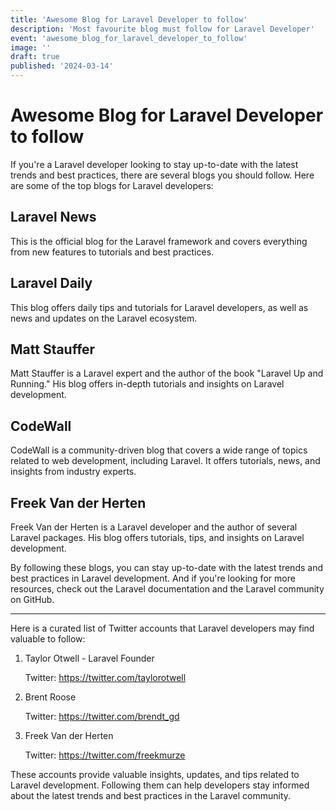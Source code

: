 ```yaml
---
title: 'Awesome Blog for Laravel Developer to follow'
description: 'Most favourite blog must follow for Laravel Developer'
event: 'awesome_blog_for_laravel_developer_to_follow'
image: ''
draft: true
published: '2024-03-14'
---
```


# Awesome Blog for Laravel Developer to follow

If you're a Laravel developer looking to stay up-to-date with the latest trends and best practices, there are several blogs you should follow. Here are some of the top blogs for Laravel developers:


## Laravel News

This is the official blog for the Laravel framework and covers everything from new features to tutorials and best practices.

## Laravel Daily

This blog offers daily tips and tutorials for Laravel developers, as well as news and updates on the Laravel ecosystem.

## Matt Stauffer

Matt Stauffer is a Laravel expert and the author of the book "Laravel Up and Running." His blog offers in-depth tutorials and insights on Laravel development.

## CodeWall

CodeWall is a community-driven blog that covers a wide range of topics related to web development, including Laravel. It offers tutorials, news, and insights from industry experts.

## Freek Van der Herten

Freek Van der Herten is a Laravel developer and the author of several Laravel packages. His blog offers tutorials, tips, and insights on Laravel development.

By following these blogs, you can stay up-to-date with the latest trends and best practices in Laravel development. And if you're looking for more resources, check out the Laravel documentation and the Laravel community on GitHub.

---

Here is a curated list of Twitter accounts that Laravel developers may find valuable to follow:

1. Taylor Otwell - Laravel Founder
    
    Twitter: https://twitter.com/taylorotwell

2. Brent Roose
    
    Twitter: https://twitter.com/brendt_gd

3. Freek Van der Herten
    
    Twitter: https://twitter.com/freekmurze

These accounts provide valuable insights, updates, and tips related to Laravel development. Following them can help developers stay informed about the latest trends and best practices in the Laravel community.